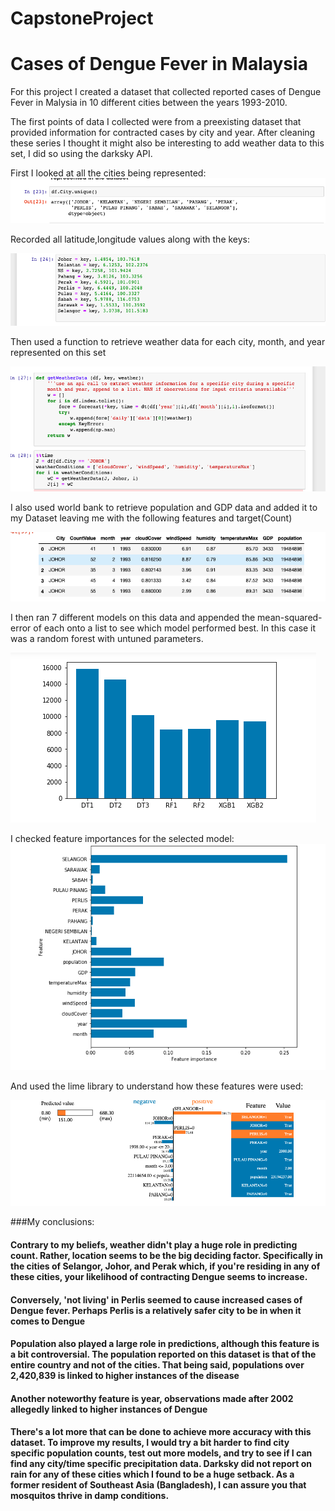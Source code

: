 # CapstoneProject

# Cases of Dengue Fever in Malaysia

For this project I created a dataset that collected reported cases of Dengue Fever in Malysia in 10 different cities between the years 1993-2010. 

The first points of data I collected were from a preexisting dataset that provided information for contracted cases by city and year. After cleaning these
series I thought it might also be interesting to add weather data to this set, I did so using the darksky API.

First I looked at all the cities being represented:
![](https://github.com/FHyder/CapstoneProject/blob/master/df.city.unique.png)

Recorded all latitude,longitude values along with the keys:

![](https://github.com/FHyder/CapstoneProject/blob/master/df.city.unique2.png)

Then used a function to retrieve weather data for each city, month, and year represented on this set

![](https://github.com/FHyder/CapstoneProject/blob/master/getweatherdata.png)


I also used world bank to retrieve population and GDP data and added it to my Dataset leaving me with the following features and target(Count)

![](https://github.com/FHyder/CapstoneProject/blob/master/complete.png)

I then ran 7 different models on this data and appended the mean-squared-error of each onto a list to see which model performed best. In this 
case it was a random forest with untuned parameters.

![](https://github.com/FHyder/CapstoneProject/blob/master/Screen%20Shot%202019-09-20%20at%203.21.42%20PM.png)

I checked feature importances for the selected model:
![](https://github.com/FHyder/CapstoneProject/blob/master/Screen%20Shot%202019-09-20%20at%203.21.57%20PM.png)

And used the lime library to understand how these features were used:

![](https://github.com/FHyder/CapstoneProject/blob/master/Screen%20Shot%202019-09-20%20at%203.26.56%20PM.png)


###My conclusions:

#### Contrary to my beliefs, weather didn't play a huge role in predicting count. Rather, location seems to be the big deciding factor. Specifically in the cities of Selangor, Johor, and Perak which, if you're residing in any of these cities, your likelihood of contracting Dengue seems to increase.

#### Conversely, 'not living' in Perlis seemed to cause increased cases of Dengue fever. Perhaps Perlis is a relatively safer city to be in when it comes to Dengue

#### Population also played a large role in predictions, although this feature is a bit controversial. The population reported on this dataset is that of the entire country and not of the cities. That being said, populations over 2,420,839 is linked to higher instances of the disease

#### Another noteworthy feature is year, observations made after 2002 allegedly linked to higher instances of Dengue


#### There's a lot more that can be done to achieve more accuracy with this dataset. To improve my results, I would try a bit harder to find city specific population counts, test out more models, and try to see if I can find any city/time specific precipitation data. Darksky did not report on rain for any of these cities which I found to be a huge setback. As a former resident of Southeast Asia (Bangladesh), I can assure you that mosquitos thrive in damp conditions. 

